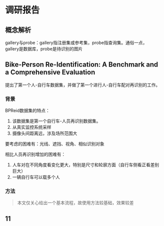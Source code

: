 # 调研报告

## 概念解析
gallery与probe：gallery指注册集或参考集，probe指查询集。通俗一点，gallery是数据库，probe是待识别的图片


## Bike-Person Re-Identification: A Benchmark and a Comprehensive Evaluation
提出了第一个人-自行车数据集，并做了第一个进行人-自行车配对再识别的工作。

### 背景
BPReid数据集的特点：
1. 该数据集是第一个自行车-人员再识别数据集。
2. 从真实监控系统采样
3. 摄像头间距离远，涉及场所范围大

要考虑的困难有：光线、遮挡、视角、相似识别对象

相比人员再识别增加的困难有：
1. 人车对在不同角度看变化更大，特别是尺寸和轮廓方面（自行车侧看正看差别巨大）
2. 一辆自行车可以载多个人

### 方法
> 本文仅关心给出一个基本流程，故使用方法较基础，效果较差













## 11


































